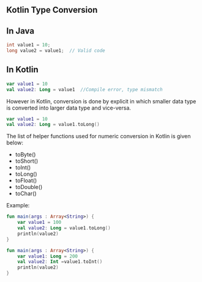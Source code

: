 
## Kotlin Type Conversion

## In Java
```java
int value1 = 10;  
long value2 = value1;  // Valid code   
```

## In Kotlin
```kotlin
var value1 = 10  
val value2: Long = value1  //Compile error, type mismatch 
```

However in Kotlin, conversion is done by explicit in which smaller data type is converted into larger data type and vice-versa. 
```kotlin
var value1 = 10  
val value2: Long = value1.toLong()  
```

The list of helper functions used for numeric conversion in Kotlin is given below:
- toByte()
- toShort()
- toInt()
- toLong()
- toFloat()
- toDouble()
- toChar()

Example:
```kotlin
fun main(args : Array<String>) {  
    var value1 = 100  
    val value2: Long = value1.toLong()  
    println(value2)  
}  
```

```kotlin
fun main(args : Array<String>) {  
    var value1: Long = 200  
    val value2: Int =value1.toInt()  
    println(value2)  
}  
```


